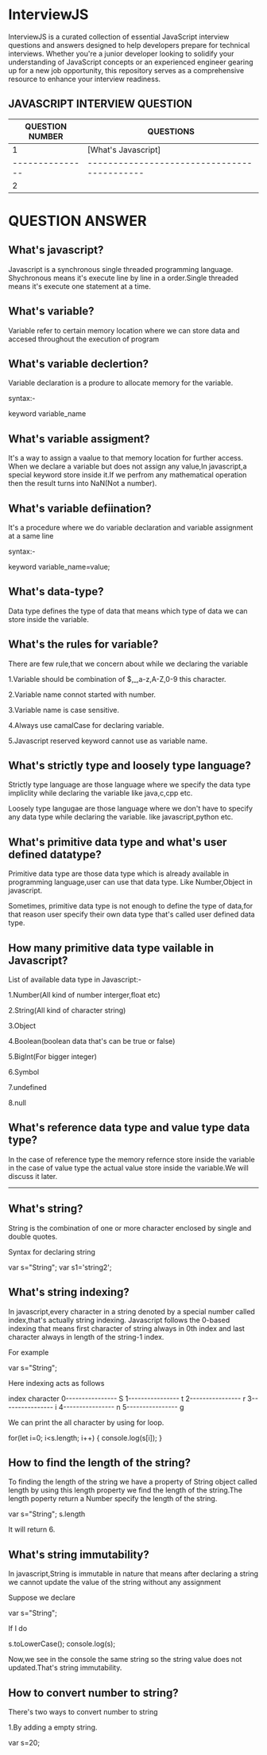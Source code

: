 # InterviewJS

InterviewJS is a curated collection of essential JavaScript interview questions and answers designed to help developers prepare for technical interviews. Whether you're a junior developer looking to solidify your understanding of JavaScript concepts or an experienced engineer gearing up for a new job opportunity, this repository serves as a comprehensive resource to enhance your interview readiness.

## JAVASCRIPT INTERVIEW QUESTION

|QUESTION NUMBER|           QUESTIONS                       |
|---------------|-------------------------------------------|
|       1       | [What's Javascript]                       |
|---------------|-------------------------------------------|
|       2       |

# QUESTION ANSWER

## What's javascript?

Javascript is a synchronous single threaded programming language. Shychronous means it's execute line by line in a order.Single threaded means it's execute one statement at a time.

## What's variable?

Variable refer to certain memory location where we can store data and accesed throughout the execution of program

## What's variable declertion?

Variable declaration is a produre to allocate memory for the variable.

syntax:-

keyword variable_name

## What's variable assigment?

It's a way to assign a vaalue to that memory location for further access.
When we declare a variable but does not assign any value,In javascript,a special keyword store inside it.If we perfrom any mathematical operation then the result turns into NaN(Not a number).

## What's variable defiination?

It's a procedure where we do variable declaration and variable assignment at a same line

syntax:-

keyword variable_name=value;

## What's data-type?

Data type defines the type of data that means which type of data we can store inside the variable.

## What's the rules for variable?

There are few rule,that we concern about while we declaring the variable

1.Variable should be combination of $,_,a-z,A-Z,0-9 this character.

2.Variable name connot started with number.

3.Variable name is case sensitive.

4.Always use camalCase for declaring variable.

5.Javascript reserved keyword cannot use as variable name.

## What's strictly type and loosely type language?

Strictly type language are those language where we specify the data type impliclity while declaring the variable like java,c,cpp etc.

Loosely type langugae are those language where we don't have to specify any data type while declaring the variable.  like javascript,python etc.

## What's primitive data type and what's user defined datatype?

Primitive data type are those data type which is already available in programming language,user can use that data type. Like Number,Object in javascript.

Sometimes, primitive data type is not enough to define the type of data,for that reason user specify their own data type that's called user defined data type.

## How many primitive data type vailable in Javascript?

List of available data type in Javascript:-

1.Number(All kind of number interger,float etc)

2.String(All kind of character string)

3.Object

4.Boolean(boolean data that's can be true or false)

5.BigInt(For bigger integer)

6.Symbol

7.undefined

8.null

## What's reference data type and value type data type?

In the case of reference type the memory refernce store inside the variable in the case of value type the actual value store inside the variable.We will discuss it later.

-----------------------------------------------------------------------------------------

## What's string?

String is the combination of one or more character enclosed by single and double quotes.

Syntax for declaring string

var s="String";
var s1='string2';

## What's string indexing?

In javascript,every character in a string denoted by a special number called index,that's actually string indexing. Javascript follows the 0-based indexing that means first character of string always in 0th index and last character always in length of the string-1 index.

For example

var s="String";

Here indexing acts as follows

index           character
0---------------- S
1---------------- t
2---------------- r
3---------------- i
4---------------- n
5---------------- g

We can print the all character by using for loop.

for(let i=0; i<s.length; i++)
{
    console.log(s[i]);
}

##  How to find the length of the string?

To finding the length of the string we have a property of String object called length by using this length property we find the length of the string.The length poperty return a Number specify the length of the string.

var s="String";
s.length 

It will return 6.

## What's string immutability?

In javascript,String is immutable in nature that means after declaring a string we cannot update the value of the string without any assignment

Suppose we declare 

var s="String";

If I do 

s.toLowerCase();
console.log(s);

Now,we see in the console the same string so the string value does not updated.That's string immutability.

## How to convert number to string?

There's two ways to convert number to string

1.By adding a empty string.

var s=20;

